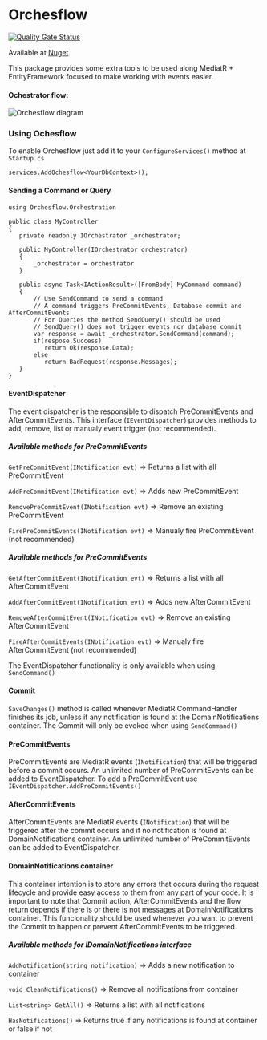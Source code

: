 # Orchesflow

[![Quality Gate Status](https://sonarcloud.io/api/project_badges/measure?project=andresantarosa_Orchesflow&metric=alert_status)](https://sonarcloud.io/summary/new_code?id=andresantarosa_Orchesflow)

Available at [Nuget](https://www.nuget.org/packages/Orchesflow/)

This package provides some extra tools to be used along MediatR + EntityFramework focused to make working with events easier.

#### Ochestrator flow:

![Orchesflow diagram](https://i.imgur.com/ffI6xD1.png)

### Using Ochesflow
To enable Orchesflow just add it to your `ConfigureServices()` method at `Startup.cs`

    services.AddOchesflow<YourDbContext>();
    
#### Sending a Command or Query

    using Orchesflow.Orchestration
    
    public class MyController
    {
       private readonly IOrchestrator _orchestrator;
       
       public MyController(IOrchestrator orchestrator)
       {
           _orchestrator = orchestrator
       }
       
       public async Task<IActionResult>([FromBody] MyCommand command)
       {
           // Use SendCommand to send a command
           // A command triggers PreCommitEvents, Database commit and AfterCommitEvents
           // For Queries the method SendQuery() should be used
           // SendQuery() does not trigger events nor database commit
           var response = await _orchestrator.SendCommand(command);
           if(respose.Success)
              return Ok(response.Data);
           else
              return BadRequest(response.Messages);
       }
    }

#### EventDispatcher
The event dispatcher is the responsible to dispatch PreCommitEvents and AfterCommitEvents. This interface (`IEventDispatcher`) provides methods to add, remove, list or manualy event trigger (not recommended).
##### Available methods for PreCommitEvents
`GetPreCommitEvent(INotification evt)` => Returns a list with all PreCommitEvent

`AddPreCommitEvent(INotification evt)` => Adds new PreCommitEvent

`RemovePreCommitEvent(INotification evt)` => Remove an existing PreCommitEvent

`FirePreCommitEvents(INotification evt)` => Manualy fire PreCommitEvent (not recommended)

####  
##### Available methods for PreCommitEvents


`GetAfterCommitEvent(INotification evt)` => Returns a list with all AfterCommitEvent

`AddAfterCommitEvent(INotification evt)` => Adds new AfterCommitEvent

`RemoveAfterCommitEvent(INotification evt)` => Remove an existing AfterCommitEvent

`FireAfterCommitEvents(INotification evt)` => Manualy fire AfterCommitEvent (not recommended)


The EventDispatcher functionality is only available when using `SendCommand()`

#### Commit
`SaveChanges()` method is called whenever MediatR CommandHandler finishes its job, unless if any notification is found at the DomainNotifications container.
The Commit will only be evoked when using `SendCommand()`

#### PreCommitEvents
PreCommitEvents are MediatR events (`INotification`) that will be triggered before a commit occurs. An unlimited number of PreCommitEvents can be added to EventDispatcher.
To add a PreCommitEvent use `IEventDispatcher.AddPreCommitEvents()`

#### AfterCommitEvents
AfterCommitEvents are MediatR events (`INotification`) that will be triggered after the  commit occurs and if no notification is found at DomainNotifications container. An unlimited number of PreCommitEvents can be added to EventDispatcher.

#### DomainNotifications container
This container intention is to store any errors that occurs during the request lifecycle and provide easy access to them from any part of your code. It is important to note that Commit action, AfterCommitEvents and the flow return depends if there is or there is not messages at DomainNotifications container. This funcionality should be used whenever you want to prevent the Commit to happen or prevent AfterCommitEvents to be triggered.

##### Available methods for IDomainNotifications interface
`AddNotification(string notification)` => Adds a new notification to container

`void CleanNotifications()` => Remove all notifications from container

`List<string> GetAll()` => Returns a list with all notifications

`HasNotifications()` => Returns true if any notifications is found at container or false if not 

